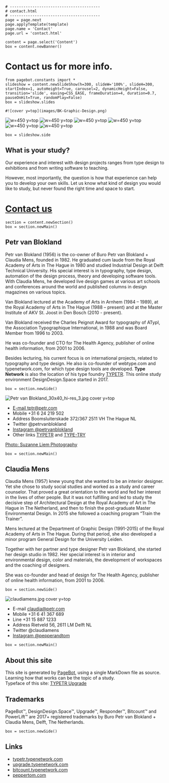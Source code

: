 
~~~
# ----------------------------------------
# contact.html
# ----------------------------------------
page = page.next
page.applyTemplate(template)  
page.name = 'Contact'
page.url = 'contact.html'

content = page.select('Content')
box = content.newBanner()
~~~
# Contact us for more info.

~~~
from pagebot.constants import *
slideshow = content.newSlideShow(h=300, slideW='100%', slideH=300, startIndex=1, autoHeight=True, carousel=2, dynamicHeight=False, transition='slide', easing=CSS_EASE, frameDuration=4, duration=0.7, pauseOnHit=True, randomPlay=False)
box = slideshow.slides

#![cover y=top](images/BK-Graphic-Design.png)
~~~

![w=450 y=top](images/BK-Interactive-Design.png)
![w=450 y=top](images/BK-Environmental-Design.png)
![w=450 y=top](images/BK-Interaction-Design.png)
![w=450 y=top](images/BK-Studio-Design.png)
![w=450 y=top](images/BK-Models-Design.png)
![w=450 y=top](images/BK-Typography-Design.png)

~~~ 
box = slideshow.side
~~~

## What is your study?

Our experience and interest with design projects ranges from type design to exhibitions and from writing software to teaching.  

However, most importantly, the question is how that experience can help you to develop your own skills. Let us know what kind of design you would like to study, but never found the right time and space to start. 

# [Contact us](mailto:info@designdesign.space?subject=DesignDesign.Space%20Study%20Information)

~~~
section = content.newSection()
box = section.newMain()
~~~

## Petr van Blokland

Petr van Blokland (1956) is the co-owner of Buro Petr van Blokland + Claudia Mens, founded in 1982. He graduated cum laude from the Royal Academy of Arts in The Hague in 1980 and studied Industrial Design at Delft Technical University. His special interest is in typography, type design, automation of the design process, theory and developing software tools. With Claudia Mens, he developed live design games at various art schools and conferences around the world and published columns in design magazines on various topics.

Van Blokland lectured at the Academy of Arts in Arnhem (1984 – 1989), at the Royal Academy of Arts in The Hague (1988 – present) and at the Master Institute of AKV St. Joost in Den Bosch (2010 - present).

Van Blokland received the Charles Peignot Award for typography of ATypI, the Association Typographique International, in 1988 and was Board Member from 1996 to 2003.

He was co-founder and CTO for The Health Agency, publisher of online health information, from 2001 to 2006. 

Besides lecturing, his current focus is on international projects, related to typography and type design. He also is co-founder of webtype.com and typenetwork.com, for which type design tools are developed. **Type Network** is also the location of his type foundry [TYPETR](http://typetr.typenetwork.com). This online study environment DesignDesign.Space started in 2017.

~~~
box = section.newSide()
~~~


![Petr van Blokland_30x40_hi-res_3.jpg cover y=top](images/petr_van_blokland_30x40_hi-res_3_square.jpg)

* [E-mail tptr@petr.com](mailto:buro@petr.com) 
* Mobile +31 6 24 219 502
* Address Boomsluiterskade 372/367 2511 VH The Hague NL
* Twitter @petrvanblokland
* [Instagram @petrvanblokland](https://www.instagram.com/petrvanblokland/)
* Other links [TYPETR](https://typetr.typenetwork.com) and [TYPE-TRY](https://wwww.typetry.com)

[Photo: Suzanne Liem Photography](https://suzanneliem.com?language=2)

~~~
box = section.newMain()
~~~

## Claudia Mens

Claudia Mens (1957) knew young that she wanted to be an interior designer. Yet she chose to study social studies and worked as a study and career counselor. That proved a great orientation to the world and fed her interest in the lives of other people. But it was not fulfilling and led to study the decisive step of Architectural Design at the Royal Academy of Art in The Hague in The Netherland, and then to finish the post-graduate Master Environmental Design. In 2015 she followed a coaching program “Train the Trainer”.

Mens lectured at the Department of Graphic Design (1991-2015) of the Royal Academy of Arts in The Hague. During that period, she also developed a minor program General Design for the University Leiden.

Together with her partner and type designer Petr van Blokland, she started her design studio in 1982. Her special interest is in interior and environmental design, color and materials, the development of workspaces and the coaching of designers.

She was co-founder and head of design for The Health Agency, publisher of online health information, from 2001 to 2006. 

~~~
box = section.newSide()
~~~
![claudiamens.jpg cover y=top](images/claudiamens.jpg)

* E-mail [claudia@petr.com](mailto:claudia@petr.com) 
* Mobile +31 6 41 367 689
* Line +31 15 887 1233
* Address Rietveld 56, 2611 LM Delft NL
* Twitter @claudiamens
* [Instagram @pepperandtom](https://www.instagram.com/pepperandtom)

~~~
box = section.newMain()
~~~
## About this site

This site is generated by [PageBot](https://GitHub.com/PageBot/PageBot/blob/master/README.md), using a single MarkDown file as source. Learning how that works can be the topic of a study.<br/>
Typeface of this site: [TYPETR Upgrade](http://upgrade.typenetwork.com)

## Trademarks

PageBot™, DesignDesign.Space™, Upgrade™, Responder™, Bitcount™ and PowerLift™ are 2017+ registered trademarks by Buro Petr van Blokland + Claudia Mens, Delft, The Netherlands. 

~~~
box = section.newSide()
~~~

## Links

* [typetr.typenetwork.com](http://typetr.typenetwork.com)
* [upgrade.typenetwork.com](http://upgrade.typenetwork.com)
* [bitcount.typenetwork.com](http://bitcount.typenetwork.com)
* [peppertom.com](http://www.peppertom.com)

